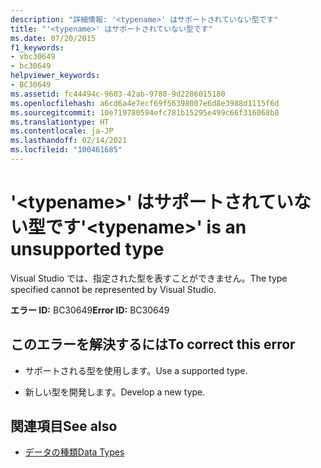 ```yaml
---
description: "詳細情報: '<typename>' はサポートされていない型です"
title: "'<typename>' はサポートされていない型です"
ms.date: 07/20/2015
f1_keywords:
- vbc30649
- bc30649
helpviewer_keywords:
- BC30649
ms.assetid: fc44494c-9603-42ab-9780-9d2286015180
ms.openlocfilehash: a6cd6a4e7ecf69f56398007e6d8e3988d1115f6d
ms.sourcegitcommit: 10e719780594efc781b15295e499c66f316068b8
ms.translationtype: HT
ms.contentlocale: ja-JP
ms.lasthandoff: 02/14/2021
ms.locfileid: "100461685"
---
```

# <a name="typename-is-an-unsupported-type"></a><span data-ttu-id="2f6a3-103">'\<typename>' はサポートされていない型です</span><span class="sxs-lookup"><span data-stu-id="2f6a3-103">'\<typename>' is an unsupported type</span></span>

<span data-ttu-id="2f6a3-104">Visual Studio では、指定された型を表すことができません。</span><span class="sxs-lookup"><span data-stu-id="2f6a3-104">The type specified cannot be represented by Visual Studio.</span></span>  
  
 <span data-ttu-id="2f6a3-105">**エラー ID:** BC30649</span><span class="sxs-lookup"><span data-stu-id="2f6a3-105">**Error ID:** BC30649</span></span>  
  
## <a name="to-correct-this-error"></a><span data-ttu-id="2f6a3-106">このエラーを解決するには</span><span class="sxs-lookup"><span data-stu-id="2f6a3-106">To correct this error</span></span>  
  
- <span data-ttu-id="2f6a3-107">サポートされる型を使用します。</span><span class="sxs-lookup"><span data-stu-id="2f6a3-107">Use a supported type.</span></span>  
  
- <span data-ttu-id="2f6a3-108">新しい型を開発します。</span><span class="sxs-lookup"><span data-stu-id="2f6a3-108">Develop a new type.</span></span>  
  
## <a name="see-also"></a><span data-ttu-id="2f6a3-109">関連項目</span><span class="sxs-lookup"><span data-stu-id="2f6a3-109">See also</span></span>

- [<span data-ttu-id="2f6a3-110">データの種類</span><span class="sxs-lookup"><span data-stu-id="2f6a3-110">Data Types</span></span>](../language-reference/data-types/index.md)
